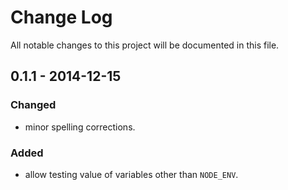 # Change Log
All notable changes to this project will be documented in this file.

## 0.1.1 - 2014-12-15
### Changed
- minor spelling corrections.

### Added
- allow testing value of variables other than `NODE_ENV`.
